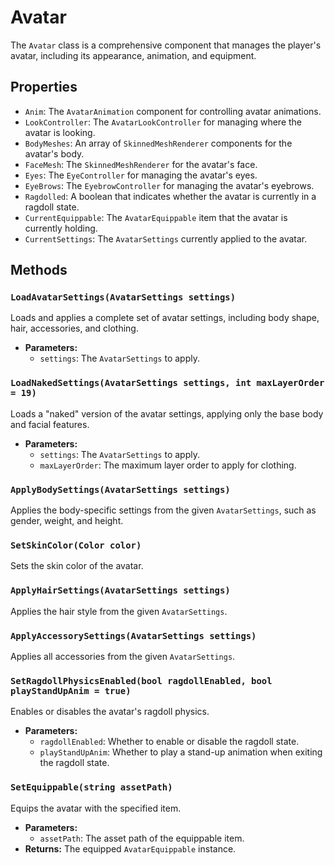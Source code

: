 # Avatar

The `Avatar` class is a comprehensive component that manages the player's avatar, including its appearance, animation, and equipment.

## Properties

-   `Anim`: The `AvatarAnimation` component for controlling avatar animations.
-   `LookController`: The `AvatarLookController` for managing where the avatar is looking.
-   `BodyMeshes`: An array of `SkinnedMeshRenderer` components for the avatar's body.
-   `FaceMesh`: The `SkinnedMeshRenderer` for the avatar's face.
-   `Eyes`: The `EyeController` for managing the avatar's eyes.
-   `EyeBrows`: The `EyebrowController` for managing the avatar's eyebrows.
-   `Ragdolled`: A boolean that indicates whether the avatar is currently in a ragdoll state.
-   `CurrentEquippable`: The `AvatarEquippable` item that the avatar is currently holding.
-   `CurrentSettings`: The `AvatarSettings` currently applied to the avatar.

## Methods

### `LoadAvatarSettings(AvatarSettings settings)`

Loads and applies a complete set of avatar settings, including body shape, hair, accessories, and clothing.

-   **Parameters:**
    -   `settings`: The `AvatarSettings` to apply.

### `LoadNakedSettings(AvatarSettings settings, int maxLayerOrder = 19)`

Loads a "naked" version of the avatar settings, applying only the base body and facial features.

-   **Parameters:**
    -   `settings`: The `AvatarSettings` to apply.
    -   `maxLayerOrder`: The maximum layer order to apply for clothing.

### `ApplyBodySettings(AvatarSettings settings)`

Applies the body-specific settings from the given `AvatarSettings`, such as gender, weight, and height.

### `SetSkinColor(Color color)`

Sets the skin color of the avatar.

### `ApplyHairSettings(AvatarSettings settings)`

Applies the hair style from the given `AvatarSettings`.

### `ApplyAccessorySettings(AvatarSettings settings)`

Applies all accessories from the given `AvatarSettings`.

### `SetRagdollPhysicsEnabled(bool ragdollEnabled, bool playStandUpAnim = true)`

Enables or disables the avatar's ragdoll physics.

-   **Parameters:**
    -   `ragdollEnabled`: Whether to enable or disable the ragdoll state.
    -   `playStandUpAnim`: Whether to play a stand-up animation when exiting the ragdoll state.

### `SetEquippable(string assetPath)`

Equips the avatar with the specified item.

-   **Parameters:**
    -   `assetPath`: The asset path of the equippable item.
-   **Returns:** The equipped `AvatarEquippable` instance.
